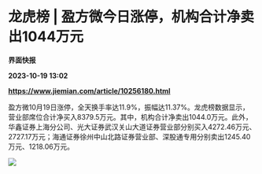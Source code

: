# 龙虎榜 | 盈方微今日涨停，机构合计净卖出1044万元
**界面快报**

**2023-10-19 13:02**

**https://www.jiemian.com/article/10256180.html**

盈方微10月19日涨停，全天换手率达11.9%，振幅达11.37%。龙虎榜数据显示，营业部席位合计净买入8379.5万元。其中，机构合计净卖出1044.0万元。此外，华鑫证券上海分公司、光大证券武汉关山大道证券营业部分别买入4272.46万元、2727.17万元；海通证券徐州中山北路证券营业部、深股通专用分别卖出1245.40万元、1218.06万元。

![](https://img3.jiemian.com/101/original/20231019/169771963391291200_a700xH.png)